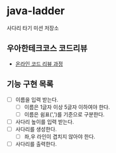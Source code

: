 # java-ladder

사다리 타기 미션 저장소

## 우아한테크코스 코드리뷰

- [온라인 코드 리뷰 과정](https://github.com/woowacourse/woowacourse-docs/blob/master/maincourse/README.md)

## 기능 구현 목록

- [ ] 이름을 입력 받는다.
  - [ ] 이름은 1글자 이상 5글자 이하여야 한다.
  - [ ] 이름은 쉼표(',')를 기준으로 구분한다.
- [ ] 사다리 높이를 입력 받는다.
- [ ] 사다리를 생성한다.
  - [ ] 좌,우 라인이 겹치지 않아야 한다.
- [ ] 사다리를 출력한다.

